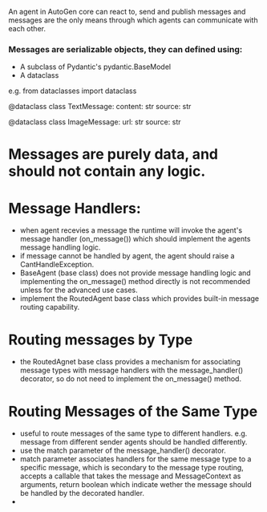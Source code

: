 An agent in AutoGen core can react to, send and publish messages and messages are the only means through which agents can communicate with each other.

### Messages are serializable objects, they can defined using:

* A subclass of Pydantic's pydantic.BaseModel
* A dataclass

e.g.
from dataclasses import dataclass

@dataclass
class TextMessage:
    content: str
    source: str

@dataclass
class ImageMessage:
    url: str
    source: str

# Messages are purely data, and should not contain any logic.

# Message Handlers:

* when agent recevies a message the runtime will invoke the agent's message handler (on_message()) which should implement the agents message handling logic.
* if message cannot be handled by agent, the agent should raise a CantHandleException.
* BaseAgent (base class) does not provide message handling logic and implementing the on_message() method directly is not recommended unless for the advanced use cases.
* implement the RoutedAgent base class which provides built-in message routing capability.

# Routing messages by Type

* the RoutedAgnet base class provides a mechanism for associating message types with message handlers with the message_handler() decorator, so do not need to implement the on_message() method.

# Routing Messages of the Same Type

* useful to route messages of the same type to different handlers. e.g. message from different sender agents should be handled differently.
* use the match parameter of the message_handler() decorator.
* match parameter associates handlers for the same message type to a specific message, which is secondary to the message type routing, accepts a callable that takes the message and MessageContext as arguments, return boolean which indicate wether the message should be handled by the decorated handler.
*

